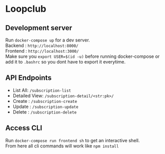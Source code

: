 # Loopclub

## Development server

Run `docker-compose up` for a dev server.  
Backend : `http://localhost:8000/`  
Frontend : `http://localhost:3000/`  
Make sure you `export USER=$(id -u)` before running docker-compose or add it to `.bashrc` so you dont have to export it everytime.

## API Endpoints

- List All: `/subscription-list`
- Detailed View: `/subscription-detail/<str:pk>/`
- Create : `/subscription-create`
- Update : `/subscription-update`
- Delete : `/subscription-delete`

## Access CLI

Run `docker-compose run frontend sh` to get an interactive shell.  
From here all cli commands will work like `npm install`
